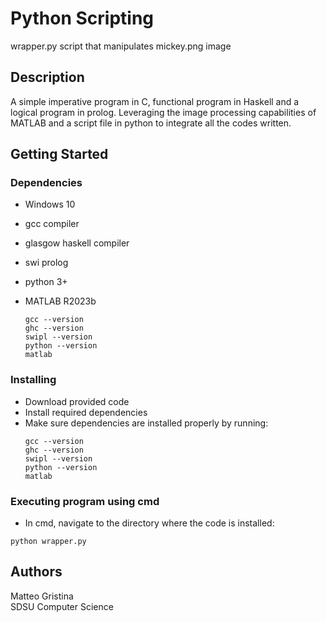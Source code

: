 # Python Scripting

wrapper.py script that manipulates mickey.png image

## Description

A simple imperative program in C, functional program in Haskell and a logical program in prolog. Leveraging the image processing capabilities of MATLAB and  a script file in python to integrate all the codes written.

## Getting Started

### Dependencies

* Windows 10
* gcc compiler
* glasgow haskell compiler
* swi prolog
* python 3+
* MATLAB R2023b

  ```
  gcc --version
  ghc --version
  swipl --version
  python --version
  matlab
  ```

### Installing
* Download provided code
* Install required dependencies
* Make sure dependencies are installed properly by running:
  ```
  gcc --version
  ghc --version
  swipl --version
  python --version
  matlab
  ```

### Executing program using cmd

* In cmd, navigate to the directory where the code is installed:
```
python wrapper.py
```

## Authors

Matteo Gristina  
SDSU Computer Science
